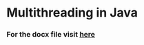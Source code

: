 # Multithreading in Java
### For the docx file visit [here](https://docs.google.com/document/d/1Kub2vHYP3FQIAd7fDF0OburBPcvtBeObhux4xzTR8rE/edit?usp=sharing)
